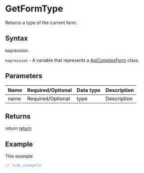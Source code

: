 # GetFormType

Returns a type of the current form.

## Syntax

expression.

`expression` - A variable that represents a [ApiComplexForm](../ApiComplexForm.md) class.

## Parameters

| **Name** | **Required/Optional** | **Data type** | **Description** |
| ------------- | ------------- | ------------- | ------------- |
| name | Required/Optional | type | Description |

## Returns

return
[return](todo_link)

## Example

This example

```javascript
// todo_exampele
```